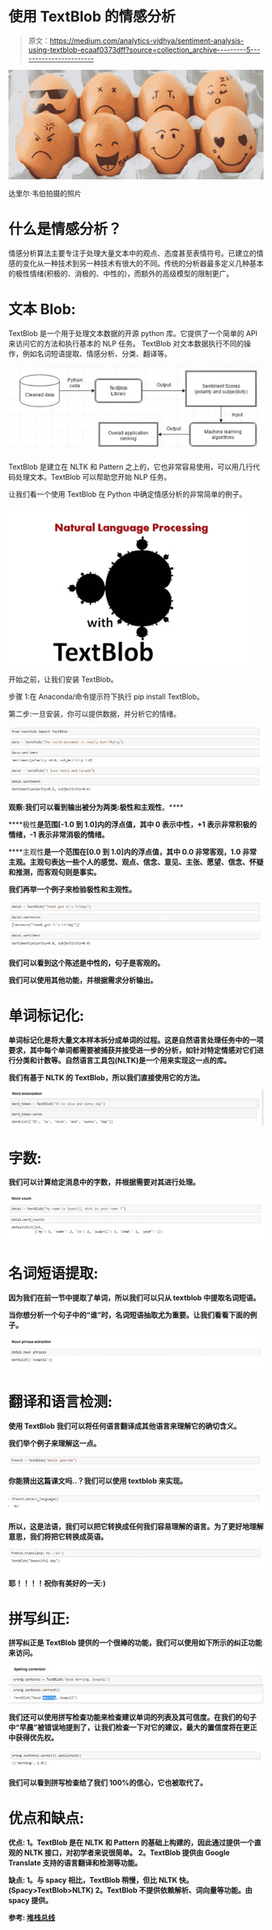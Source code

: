# 使用 TextBlob 的情感分析

> 原文：<https://medium.com/analytics-vidhya/sentiment-analysis-using-textblob-ecaaf0373dff?source=collection_archive---------5----------------------->

![](img/44fe2a7e9a13a76b0a54a84bd39dcb3e.png)

达里尔·韦伯拍摄的照片

# 什么是情感分析？

情感分析算法主要专注于处理大量文本中的观点、态度甚至表情符号。已建立的情感的变化从一种技术到另一种技术有很大的不同。传统的分析器最多定义几种基本的极性情绪(积极的、消极的、中性的)，而额外的高级模型的限制更广。

# 文本 Blob:

TextBlob 是一个用于处理文本数据的开源 python 库。它提供了一个简单的 API 来访问它的方法和执行基本的 NLP 任务。
TextBlob 对文本数据执行不同的操作，例如名词短语提取、情感分析、分类、翻译等。

![](img/694ab0719d37c13b881c9326fe8a7ef4.png)

TextBlob 是建立在 NLTK 和 Pattern 之上的，它也非常容易使用，可以用几行代码处理文本。TextBlob 可以帮助您开始 NLP 任务。

让我们看一个使用 TextBlob 在 Python 中确定情感分析的非常简单的例子。

![](img/be257b658deeef59297f9527e9d2abf3.png)

开始之前，让我们安装 TextBlob。

步骤 1:在 Anaconda/命令提示符下执行 pip install TextBlob。

第二步:一旦安装，你可以提供数据，并分析它的情绪。

![](img/7f264868024b934b18eb743d664a6da6.png)

**观察:**我们可以看到输出被分为两类:极性**和主观性**。****

****极性**是范围[-1.0 到 1.0]内的浮点值，其中 0 表示中性，+1 表示非常积极的情绪，-1 表示非常消极的情绪。**

****主观性**是一个范围在[0.0 到 1.0]内的浮点值，其中 0.0 非常客观，1.0 非常主观。主观句表达一些个人的感觉、观点、信念、意见、主张、愿望、信念、怀疑和推测，而客观句则是事实。**

**我们再举一个例子来检验极性和主观性。**

**![](img/e9cc1ddd87681f2e39970ff969a4694a.png)**

**我们可以看到这个陈述是中性的，句子是客观的。**

**我们可以使用其他功能，并根据需求分析输出。**

# **单词标记化:**

**单词标记化是将大量文本样本拆分成单词的过程。这是自然语言处理任务中的一项要求，其中每个单词都需要被捕获并接受进一步的分析，如针对特定情感对它们进行分类和计数等。自然语言工具包(NLTK)是一个用来实现这一点的库。**

**我们有基于 NLTK 的 TextBlob，所以我们直接使用它的方法。**

**![](img/5587a63f58dc13f3fd4098c45457df09.png)**

# **字数:**

**我们可以计算给定消息中的字数，并根据需要对其进行处理。**

**![](img/c1b5860eae47686cd4fb609a82c70c90.png)**

# **名词短语提取:**

**因为我们在前一节中提取了单词，所以我们可以只从 textblob 中提取名词短语。**

**当你想分析一个句子中的“谁”时，名词短语抽取尤为重要。让我们看看下面的例子。**

**![](img/9ad1a0943fac7409bab004777be4457a.png)**

# **翻译和语言检测:**

**使用 TextBlob 我们可以将任何语言翻译成其他语言来理解它的确切含义。**

**我们举个例子来理解这一点。**

**![](img/37c709f7735617ef5b0090f3bb0250bc.png)**

**你能猜出这篇课文吗..？我们可以使用 textblob 来实现。**

**![](img/0aa34ec4ea0fd5e1dcf9e04e4fe10d86.png)**

**所以，这是法语，我们可以把它转换成任何我们容易理解的语言。为了更好地理解意思，我们将把它转换成英语。**

**![](img/c1426f101e4798019e7ae04c54cecbbf.png)**

**耶！！！！祝你有美好的一天:)**

# **拼写纠正:**

**拼写纠正是 TextBlob 提供的一个很棒的功能，我们可以使用如下所示的纠正功能来访问。**

**![](img/23a99fcffbe2ca4be6c02beadcb0ec55.png)**

**我们还可以使用拼写检查功能来检查建议单词的列表及其可信度。在我们的句子中“早晨”被错误地提到了，让我们检查一下对它的建议，最大的置信度将在更正中获得优先权。**

**![](img/c43b4968ae5b3ffc0db3c6df1e9245ed.png)**

**我们可以看到拼写检查给了我们 100%的信心，它也被取代了。**

# **优点和缺点:**

****优点:** 1。TextBlob 是在 NLTK 和 Pattern 的基础上构建的，因此通过提供一个直观的 NLTK 接口，对初学者来说很简单。
2。TextBlob 提供由 Google Translate 支持的语言翻译和检测等功能。**

****缺点:** 1。与 spacy 相比，TextBlob 稍慢，但比 NLTK 快。(Spacy>TextBlob>NLTK)
2。TextBlob 不提供依赖解析、词向量等功能。由 spacy 提供。**

****参考:** [**堆栈总线**](https://stackabuse.com/sentiment-analysis-in-python-with-textblob/)**